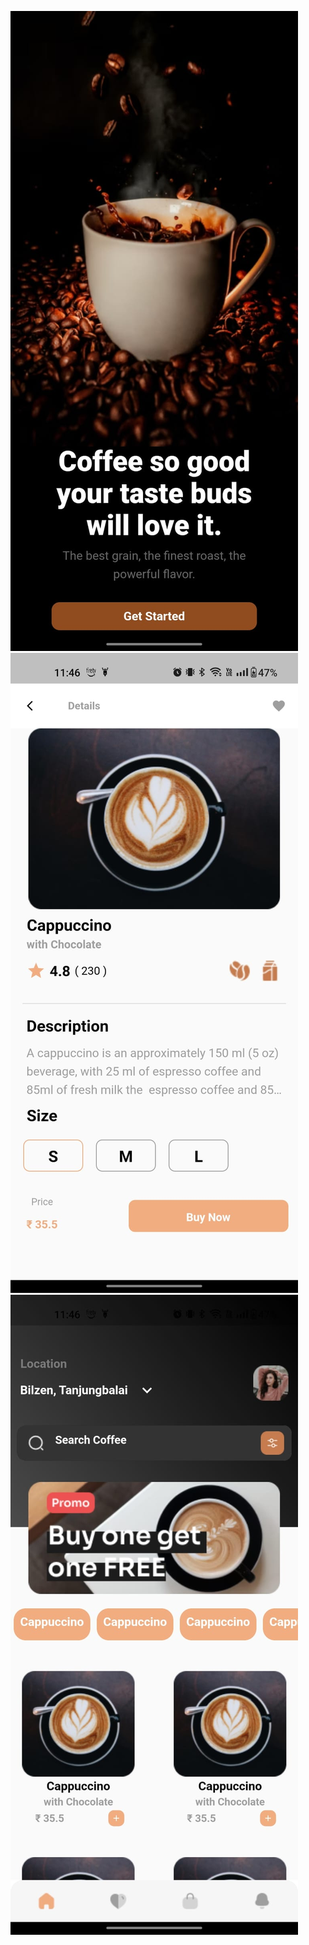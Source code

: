 ![Alt Text](https://github.com/SiddardhaD/CoffeeShop/blob/main/P1.jpg)
![Alt Text](https://github.com/SiddardhaD/CoffeeShop/blob/main/P2.jpg)
![Alt Text](https://github.com/SiddardhaD/CoffeeShop/blob/main/P3.jpg)
